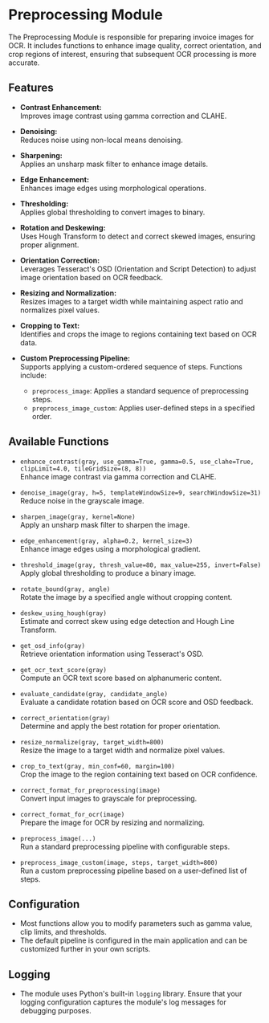 # Preprocessing Module

The Preprocessing Module is responsible for preparing invoice images for OCR. It includes functions to enhance image quality, correct orientation, and crop regions of interest, ensuring that subsequent OCR processing is more accurate.

## Features

- **Contrast Enhancement:**  
  Improves image contrast using gamma correction and CLAHE.
  
- **Denoising:**  
  Reduces noise using non-local means denoising.

- **Sharpening:**  
  Applies an unsharp mask filter to enhance image details.

- **Edge Enhancement:**  
  Enhances image edges using morphological operations.

- **Thresholding:**  
  Applies global thresholding to convert images to binary.

- **Rotation and Deskewing:**  
  Uses Hough Transform to detect and correct skewed images, ensuring proper alignment.

- **Orientation Correction:**  
  Leverages Tesseract's OSD (Orientation and Script Detection) to adjust image orientation based on OCR feedback.

- **Resizing and Normalization:**  
  Resizes images to a target width while maintaining aspect ratio and normalizes pixel values.

- **Cropping to Text:**  
  Identifies and crops the image to regions containing text based on OCR data.

- **Custom Preprocessing Pipeline:**  
  Supports applying a custom-ordered sequence of steps. Functions include:
  - `preprocess_image`: Applies a standard sequence of preprocessing steps.
  - `preprocess_image_custom`: Applies user-defined steps in a specified order.

## Available Functions

- `enhance_contrast(gray, use_gamma=True, gamma=0.5, use_clahe=True, clipLimit=4.0, tileGridSize=(8, 8))`  
  Enhance image contrast via gamma correction and CLAHE.

- `denoise_image(gray, h=5, templateWindowSize=9, searchWindowSize=31)`  
  Reduce noise in the grayscale image.

- `sharpen_image(gray, kernel=None)`  
  Apply an unsharp mask filter to sharpen the image.

- `edge_enhancement(gray, alpha=0.2, kernel_size=3)`  
  Enhance image edges using a morphological gradient.

- `threshold_image(gray, thresh_value=80, max_value=255, invert=False)`  
  Apply global thresholding to produce a binary image.

- `rotate_bound(gray, angle)`  
  Rotate the image by a specified angle without cropping content.

- `deskew_using_hough(gray)`  
  Estimate and correct skew using edge detection and Hough Line Transform.

- `get_osd_info(gray)`  
  Retrieve orientation information using Tesseract's OSD.

- `get_ocr_text_score(gray)`  
  Compute an OCR text score based on alphanumeric content.

- `evaluate_candidate(gray, candidate_angle)`  
  Evaluate a candidate rotation based on OCR score and OSD feedback.

- `correct_orientation(gray)`  
  Determine and apply the best rotation for proper orientation.

- `resize_normalize(gray, target_width=800)`  
  Resize the image to a target width and normalize pixel values.

- `crop_to_text(gray, min_conf=60, margin=100)`  
  Crop the image to the region containing text based on OCR confidence.

- `correct_format_for_preprocessing(image)`  
  Convert input images to grayscale for preprocessing.

- `correct_format_for_ocr(image)`  
  Prepare the image for OCR by resizing and normalizing.

- `preprocess_image(...)`  
  Run a standard preprocessing pipeline with configurable steps.

- `preprocess_image_custom(image, steps, target_width=800)`  
  Run a custom preprocessing pipeline based on a user-defined list of steps.


## Configuration

- Most functions allow you to modify parameters such as gamma value, clip limits, and thresholds.  
- The default pipeline is configured in the main application and can be customized further in your own scripts.

## Logging

- The module uses Python's built-in `logging` library. Ensure that your logging configuration captures the module's log messages for debugging purposes.


